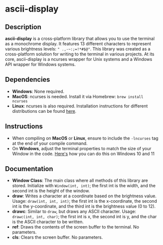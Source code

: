 # ascii-display

## Description

**ascii-display** is a cross-platform library that allows you to use the terminal as a monochrome display. It features 13 different characters to represent various brightness levels: `" .,-~:;=!*#$@"`. This library was created as a cross-platform solution for writing to the terminal in various projects. At its core, ascii-display is a ncurses wrapper for Unix systems and a Windows API wrapper for Windows systems.

## Dependencies

- **Windows**: None required.
- **MacOS**: ncurses is needed. Install it via Homebrew: `brew install ncurses`
- **Linux**: ncurses is also required. Installation instructions for different distributions can be found [here](https://www.cyberciti.biz/faq/linux-install-ncurses-library-headers-on-debian-ubuntu-centos-fedora/).

## Instructions

- When compiling on **MacOS** or **Linux**, ensure to include the `-lncurses` tag at the end of your compile command.
- On **Windows**, adjust the terminal properties to match the size of your Window in the code. [Here's](https://pureinfotech.com/change-default-height-width-windows-terminal/) how you can do this on Windows 10 and 11

## Documentation

- **Window Class**: The main class where all methods of this library are stored. Initialize with `Window(int, int)`; the first int is the width, and the second int is the height of the window.
- **draw**: Writes a character at a coordinate based on the brightness value. Usage: `draw(int, int, int)`; the first int is the x-coordinate, the second int is the y-coordinate, and the third int is the brightness value (0 to 12).
- **drawc**: Similar to `draw`, but draws any ASCII character. Usage: `drawc(int, int, char)`; the first int is x, the second int is y, and the char is the ASCII character to be written.
- **ref**: Draws the contents of the screen buffer to the terminal. No parameters.
- **cls**: Clears the screen buffer. No parameters.
